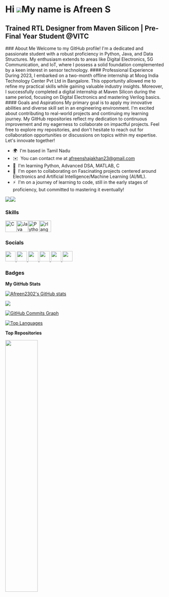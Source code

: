 Hi ![](https://user-images.githubusercontent.com/18350557/176309783-0785949b-9127-417c-8b55-ab5a4333674e.gif)My name is Afreen S
================================================================================================================================

Trained RTL Designer from Maven Silicon | Pre-Final Year Student @VITC
----------------------------------------------------------------------

\### About Me Welcome to my GitHub profile! I'm a dedicated and passionate student with a robust proficiency in Python, Java, and Data Structures. My enthusiasm extends to areas like Digital Electronics, 5G Communication, and IoT, where I possess a solid foundation complemented by a keen interest in sensor technology. #### Professional Experience During 2023, I embarked on a two-month offline internship at Moog India Technology Center Pvt Ltd in Bangalore. This opportunity allowed me to refine my practical skills while gaining valuable industry insights. Moreover, I successfully completed a digital internship at Maven Silicon during the same period, focusing on Digital Electronics and mastering Verilog basics. #### Goals and Aspirations My primary goal is to apply my innovative abilities and diverse skill set in an engineering environment. I'm excited about contributing to real-world projects and continuing my learning journey. My GitHub repositories reflect my dedication to continuous improvement and my eagerness to collaborate on impactful projects. Feel free to explore my repositories, and don't hesitate to reach out for collaboration opportunities or discussions on topics within my expertise. Let's innovate together!

* 🌍  I'm based in Tamil Nadu
* ✉️  You can contact me at [afreenshajakhan23@gmail.com](mailto:afreenshajakhan23@gmail.com)
* 🧠  I'm learning Python, Advanced DSA, MATLAB, C
* 🤝  I'm open to collaborating on Fascinating projects centered around Electronics and Artificial Intelligence/Machine Learning (AI/ML).
* ⚡  I'm on a journey of learning to code, still in the early stages of proficiency, but committed to mastering it eventually!

<a href="https://www.github.com/Afreen2302" target="_blank" rel="noreferrer"><img
src="https://img.shields.io/github/followers/Afreen2302?logo=github&style=for-the-badge&color=ec4899&labelColor=000000" /></a><a href="https://www.x.com/afuzzz___" target="_blank" rel="noreferrer"><img
src="https://img.shields.io/twitter/follow/afuzzz___?logo=twitter&style=for-the-badge&color=ec4899&labelColor=000000"
/></a>

### Skills


<p align="left">
<a href="https://docs.microsoft.com/en-us/cpp/?view=msvc-170" target="_blank" rel="noreferrer"><img src="https://raw.githubusercontent.com/danielcranney/readme-generator/main/public/icons/skills/c-colored.svg" width="36" height="36" alt="C" /></a><a href="https://www.oracle.com/java/" target="_blank" rel="noreferrer"><img src="https://raw.githubusercontent.com/danielcranney/readme-generator/main/public/icons/skills/java-colored.svg" width="36" height="36" alt="Java" /></a><a href="https://www.python.org/" target="_blank" rel="noreferrer"><img src="https://raw.githubusercontent.com/danielcranney/readme-generator/main/public/icons/skills/python-colored.svg" width="36" height="36" alt="Python" /></a><a href="https://www.r-project.org/" target="_blank" rel="noreferrer"><img src="https://raw.githubusercontent.com/danielcranney/readme-generator/main/public/icons/skills/rlang-colored.svg" width="36" height="36" alt="rlang" /></a>
</p>


### Socials

<p align="left"> <a href="https://discord.com/users/880008079473782794" target="_blank" rel="noreferrer"> <picture> <source media="(prefers-color-scheme: dark)" srcset="undefined" /> <source media="(prefers-color-scheme: light)" srcset="https://raw.githubusercontent.com/danielcranney/readme-generator/main/public/icons/socials/discord.svg" /> <img src="https://raw.githubusercontent.com/danielcranney/readme-generator/main/public/icons/socials/discord.svg" width="32" height="32" /> </picture> </a> <a href="https://www.facebook.com/profile.php?id=100068677880812" target="_blank" rel="noreferrer"> <picture> <source media="(prefers-color-scheme: dark)" srcset="https://raw.githubusercontent.com/danielcranney/readme-generator/main/public/icons/socials/facebook-dark.svg" /> <source media="(prefers-color-scheme: light)" srcset="https://raw.githubusercontent.com/danielcranney/readme-generator/main/public/icons/socials/facebook.svg" /> <img src="https://raw.githubusercontent.com/danielcranney/readme-generator/main/public/icons/socials/facebook.svg" width="32" height="32" /> </picture> </a> <a href="https://www.github.com/Afreen2302" target="_blank" rel="noreferrer"> <picture> <source media="(prefers-color-scheme: dark)" srcset="https://raw.githubusercontent.com/danielcranney/readme-generator/main/public/icons/socials/github-dark.svg" /> <source media="(prefers-color-scheme: light)" srcset="https://raw.githubusercontent.com/danielcranney/readme-generator/main/public/icons/socials/github.svg" /> <img src="https://raw.githubusercontent.com/danielcranney/readme-generator/main/public/icons/socials/github.svg" width="32" height="32" /> </picture> </a> <a href="http://www.instagram.com/afreen.2302" target="_blank" rel="noreferrer"> <picture> <source media="(prefers-color-scheme: dark)" srcset="undefined" /> <source media="(prefers-color-scheme: light)" srcset="https://raw.githubusercontent.com/danielcranney/readme-generator/main/public/icons/socials/instagram.svg" /> <img src="https://raw.githubusercontent.com/danielcranney/readme-generator/main/public/icons/socials/instagram.svg" width="32" height="32" /> </picture> </a> <a href="https://www.linkedin.com/in/afreen-s-6b3882227" target="_blank" rel="noreferrer"> <picture> <source media="(prefers-color-scheme: dark)" srcset="https://raw.githubusercontent.com/danielcranney/readme-generator/main/public/icons/socials/linkedin-dark.svg" /> <source media="(prefers-color-scheme: light)" srcset="https://raw.githubusercontent.com/danielcranney/readme-generator/main/public/icons/socials/linkedin.svg" /> <img src="https://raw.githubusercontent.com/danielcranney/readme-generator/main/public/icons/socials/linkedin.svg" width="32" height="32" /> </picture> </a> <a href="https://www.x.com/afuzzz___" target="_blank" rel="noreferrer"> <picture> <source media="(prefers-color-scheme: dark)" srcset="https://raw.githubusercontent.com/danielcranney/readme-generator/main/public/icons/socials/twitter-dark.svg" /> <source media="(prefers-color-scheme: light)" srcset="https://raw.githubusercontent.com/danielcranney/readme-generator/main/public/icons/socials/twitter.svg" /> <img src="https://raw.githubusercontent.com/danielcranney/readme-generator/main/public/icons/socials/twitter.svg" width="32" height="32" /> </picture> </a></p>

### Badges

<b>My GitHub Stats</b>

<a href="http://www.github.com/Afreen2302"><img src="https://github-readme-stats.vercel.app/api?username=Afreen2302&show_icons=true&hide=&count_private=true&title_color=a855f7&text_color=14b8a6&icon_color=ec4899&bg_color=000000&hide_border=true&show_icons=true" alt="Afreen2302's GitHub stats" /></a>

<a href="http://www.github.com/Afreen2302"><img src="https://github-readme-streak-stats.herokuapp.com/?user=Afreen2302&stroke=14b8a6&background=000000&ring=a855f7&fire=a855f7&currStreakNum=14b8a6&currStreakLabel=a855f7&sideNums=14b8a6&sideLabels=14b8a6&dates=14b8a6&hide_border=true" /></a>

<a href="http://www.github.com/Afreen2302"><img src="https://github-readme-activity-graph.cyclic.app/graph?username=Afreen2302&bg_color=000000&color=14b8a6&line=ec4899&point=14b8a6&area_color=000000&area=true&hide_border=true&custom_title=GitHub%20Commits%20Graph" alt="GitHub Commits Graph" /></a>

<a href="https://github.com/Afreen2302" align="left"><img src="https://github-readme-stats.vercel.app/api/top-langs/?username=Afreen2302&langs_count=10&title_color=a855f7&text_color=14b8a6&icon_color=ec4899&bg_color=000000&hide_border=true&locale=en&custom_title=Top%20%Languages" alt="Top Languages" /></a>

<b>Top Repositories</b>

<div width="100%" align="center"><a href="https://github.com/Afreen2302/aiml_proj" align="left"><img align="left" width="45%" src="https://github-readme-stats.vercel.app/api/pin/?username=Afreen2302&repo=aiml_proj&title_color=a855f7&text_color=14b8a6&icon_color=ec4899&bg_color=000000&hide_border=true&locale=en" /></a></div><br /><br /><br /><br /><br /><br /><br />
